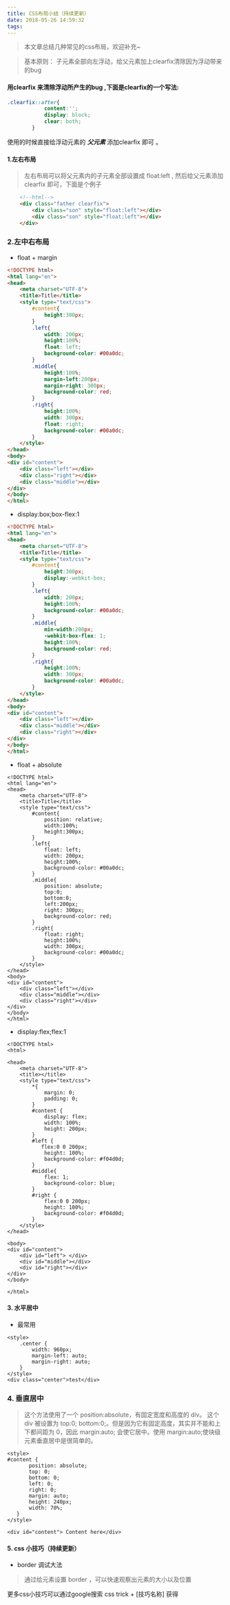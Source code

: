 ```yaml
---
title: CSS布局小结（持续更新）
date: 2018-05-26 14:59:32
tags:
---
```


> 本文章总结几种常见的css布局，欢迎补充~

>基本原则： 子元素全部向左浮动，给父元素加上clearfix清除因为浮动带来的bug

#### 用clearfix 来清除浮动所产生的bug ,下面是clearfix的一个写法:

```css
.clearfix::after{
            content:'';
            display: block;
            clear: both;
        }
```
使用的时候直接给浮动元素的  ***父元素*** 添加clearfix 即可 。

#### 1.左右布局

> 左右布局可以将父元素内的子元素全部设置成 float:left , 然后给父元素添加 clearfix 即可，下面是个例子

```html
    <!--html-->
    <div class="father clearfix">
        <div class="son" style="float:left"></div>
        <div class="son" style="float:left"></div>
    </div>
```



### 2.左中右布局

- float + margin

```html
<!DOCTYPE html>
<html lang="en">
<head>
    <meta charset="UTF-8">
    <title>Title</title>
    <style type="text/css">
        #content{
            height:300px;
        }
        .left{
            width: 200px;
            height:100%;
            float: left;
            background-color: #00a0dc;
        }
        .middle{
            height:100%;
            margin-left:200px;
            margin-right: 300px;
            background-color: red;
        }
        .right{
            height:100%;
            width: 300px;
            float: right;
            background-color: #00a0dc;
        }
    </style>
</head>
<body>
<div id="content">
    <div class="left"></div>
    <div class="right"></div>
    <div class="middle"></div>
</div>
</body>
</html>

```

- display:box;box-flex:1

```html
<!DOCTYPE html>
<html lang="en">
<head>
    <meta charset="UTF-8">
    <title>Title</title>
    <style type="text/css">
        #content{
            height:300px;
            display:-webkit-box;
        }
        .left{
            width: 200px;
            height:100%;
            background-color: #00a0dc;
        }
        .middle{
            min-width:200px;
            -webkit-box-flex: 1;
            height:100%;
            background-color: red;
        }
        .right{
            height:100%;
            width: 300px;
            background-color: #00a0dc;
        }
    </style>
</head>
<body>
<div id="content">
    <div class="left"></div>
    <div class="middle"></div>
    <div class="right"></div>
</div>
</body>
</html>
```


- float + absolute
```
<!DOCTYPE html>
<html lang="en">
<head>
    <meta charset="UTF-8">
    <title>Title</title>
    <style type="text/css">
        #content{
            position: relative;
            width:100%;
            height:300px;
        }
        .left{
            float: left;
            width: 200px;
            height:100%;
            background-color: #00a0dc;
        }
        .middle{
            position: absolute;
            top:0;
            bottom:0;
            left:200px;
            right: 300px;
            background-color: red;
        }
        .right{
            float: right;
            height:100%;
            width: 300px;
            background-color: #00a0dc;
        }
    </style>
</head>
<body>
<div id="content">
    <div class="left"></div>
    <div class="middle"></div>
    <div class="right"></div>
</div>
</body>
</html>
```


- display:flex;flex:1
```
<!DOCTYPE html>
<html>

<head>
    <meta charset="UTF-8">
    <title></title>
    <style type="text/css">
        *{
            margin: 0;
            padding: 0;
        }
        #content {
            display: flex;
            width: 100%;
            height: 200px;
        }
        #left {
           flex:0 0 200px;
            height: 100%;
            background-color: #f04d0d;
        }
        #middle{
            flex: 1;
            background-color: blue;
        }
        #right {
            flex:0 0 200px;
            height: 100%;
            background-color: #f04d0d;
        }
    </style>
</head>

<body>
<div id="content">
    <div id="left"> </div>
    <div id="middle"></div>
    <div id="right"></div>
</div>
</body>

</html>
```

#### 3. 水平居中

- 最常用

```
<style>
    .center {
        width: 960px;
        margin-left: auto;
        margin-right: auto;
    }
</style>
<div class="center">test</div>
```


### 4. 垂直居中

> 这个方法使用了一个 position:absolute，有固定宽度和高度的 div。
这个 div 被设置为 top:0; bottom:0;。但是因为它有固定高度，其实并不能和上下都间距为 0，因此 margin:auto;
会使它居中。使用 margin:auto;使块级元素垂直居中是很简单的。

```
<style>
#content {
       position: absolute;
       top: 0;
       bottom: 0;
       left: 0;
       right: 0;
       margin: auto;
       height: 240px;
       width: 70%;
   }
</style>

<div id="content"> Content here</div>

```



#### 5. css 小技巧（持续更新）

- border 调试大法
> 通过给元素设置 border ，可以快速观察出元素的大小以及位置

更多css小技巧可以通过google搜索 css trick + [技巧名称]  获得


